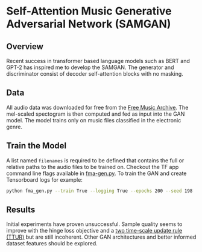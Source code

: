 # Self-Attention Music Generative Adversarial Network (SAMGAN)

## Overview
Recent success in transformer based language models such as BERT and GPT-2 has inspired me to develop the SAMGAN. The generator and discriminator consist of decoder self-attention blocks with no masking.

## Data
All audio data was downloaded for free from the [Free Music Archive](https://github.com/mdeff/fma/). The mel-scaled spectogram is then computed and fed as input into the GAN model. The model trains only on music files classified in the electronic genre.

## Train the Model
A list named `filenames` is required to be defined that contains the full or relative paths to the audio files to be trained on. Checkout the TF app command line flags available in [fma-gen.py](fma-gen.py). To train the GAN and create Tensorboard logs for example:

```bash
python fma_gen.py --train True --logging True --epochs 200 --seed 198
```

## Results
Initial experiments have proven unsuccessful. Sample quality seems to improve with the hinge loss objective and a [two time-scale update rule (TTUR)](https://arxiv.org/abs/1706.08500) but are still incoherent. Other GAN architectures and better informed dataset features should be explored.
